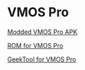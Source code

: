 # VMOS Pro
[Modded VMOS Pro APK](http://github.com/HuskyDG/VMOSPro_MOD)

[ROM for VMOS Pro](http://github.com/HuskyDG/VMOSPro_MOD)

[GeekTool for VMOS Pro](http://github.com/HuskyDG/VMOSPro_MOD)
 
